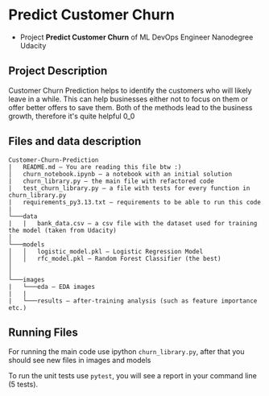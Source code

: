 # Predict Customer Churn

- Project **Predict Customer Churn** of ML DevOps Engineer Nanodegree Udacity

## Project Description
Customer Churn Prediction helps to identify the customers who will likely leave in a while.
This can help businesses either not to focus on them or offer better offers to save them.
Both of the methods lead to the business growth, therefore it's quite helpful 0_0

## Files and data description
```
Customer-Churn-Prediction
|   README.md — You are reading this file btw :)
│   churn_notebook.ipynb — a notebook with an initial solution
|   churn_library.py — the main file with refactored code
|   test_churn_library.py — a file with tests for every function in churn_library.py
|   requirements_py3.13.txt — requirements to be able to run this code
|
└───data
|   |   bank_data.csv — a csv file with the dataset used for training the model (taken from Udacity)
│
└───models
│   │   logistic_model.pkl — Logistic Regression Model
│   │   rfc_model.pkl — Random Forest Classifier (the best)
│  
│   
└───images
|   └───eda — EDA images
|   |
|   └───results — after-training analysis (such as feature importance etc.)
```

## Running Files
For running the main code use ipython `churn_library.py`,
after that you should see new files in images and models

To run the unit tests use `pytest`, you will see a report in your command line (5 tests).




